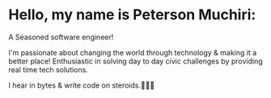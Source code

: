 # Hello, my name is Peterson Muchiri:
A Seasoned software engineer!

I'm passionate about changing the world through technology & making it a better place!
Enthusiastic in solving day to day civic challenges by providing real time tech solutions.


I hear in bytes & write code on steroids.🧑🏼‍💻
